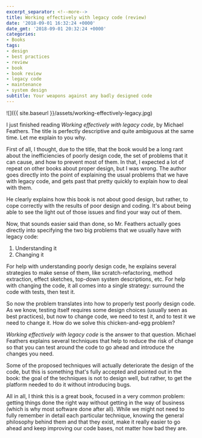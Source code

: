 ```yaml
---
excerpt_separator: <!--more-->
title: Working effectively with legacy code (review)
date: '2018-09-01 16:32:24 +0000'
date_gmt: '2018-09-01 20:32:24 +0000'
categories:
- Books
tags:
- design
- best practices
- review
- book
- book review
- legacy code
- maintenance
- system design
subtitle: Your weapons against any badly designed code
---
```


![]({{ site.baseurl }}/assets/working-effectively-legacy.jpg)

I just finished reading _Working effectively with legacy code_, by Michael Feathers. The title is perfectly descriptive and quite ambiguous at the same time. Let me explain to you why.

<!--more-->

First of all, I thought, due to the title, that the book would be a long rant about the inefficiencies of poorly design code, the set of problems that it can cause, and how to prevent most of them. In that, I expected a lot of repeat on other books about proper design, but I was wrong. The author goes directly into the point of explaining the usual problems that we have with legacy code, and gets past that pretty quickly to explain how to deal with them.

He clearly explains how this book is not about good design, but rather, to cope correctly with the results of poor design and coding. It's about being able to see the light out of those issues and find your way out of them.

Now, that sounds easier said than done, so Mr. Feathers actually goes directly into specifying the two big problems that we usually have with legacy code:

1. Understanding it
1. Changing it

For help with understanding poorly design code, he explains several strategies to make sense of them, like scratch-refactoring, method extraction, effect sketches, top-down system descriptions, etc. For help with changing the code, it all comes into a single strategy: surround the code with tests, then test it.

So now the problem translates into how to properly test poorly design code. As we know, testing itself requires some design choices (usually seen as best practices), but now to change code, we need to test it, and to test it we need to change it. How do we solve this chicken-and-egg problem?

_Working effectively with legacy code_ is the answer to that question. Michael Feathers explains several techniques that help to reduce the risk of change so that you can test around the code to go ahead and introduce the changes you need.

Some of the proposed techniques will actually deteriorate the design of the code, but this is something that's fully accepted and pointed out in the book: the goal of the techniques is not to design well, but rather, to get the platform needed to do it without introducing bugs.

All in all, I think this is a great book, focused in a very common problem: getting things done the right way without getting in the way of business (which is why most software done after all). While we might not need to fully remember in detail each particular technique, knowing the general philosophy behind them and that they exist, make it really easier to go ahead and keep improving our code bases, not matter how bad they are.
